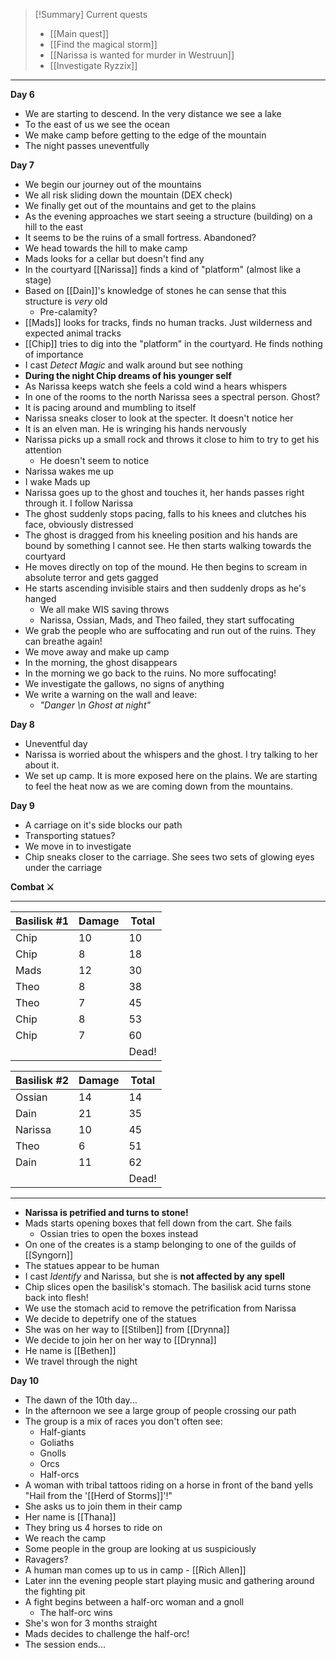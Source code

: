> [!Summary] Current quests
> - [[Main quest]]
> - [[Find the magical storm]]
> - [[Narissa is wanted for murder in Westruun]]
> - [[Investigate Ryzzix]]

---
**Day 6**
- We are starting to descend. In the very distance we see a lake
- To the east of us we see the ocean
- We make camp before getting to the edge of the mountain
- The night passes uneventfully

**Day 7**
- We begin our journey out of the mountains
- We all risk sliding down the mountain (DEX check)
- We finally get out of the mountains and get to the plains
- As the evening approaches we start seeing a structure (building) on a hill to the east
- It seems to be the ruins of a small fortress. Abandoned?
- We head towards the hill to make camp
- Mads looks for a cellar but doesn't find any
- In the courtyard [[Narissa]] finds a kind of "platform" (almost like a stage)
- Based on [[Dain]]'s knowledge of stones he can sense that this structure is *very* old
	- Pre-calamity?
- [[Mads]] looks for tracks, finds no human tracks. Just wilderness and expected animal tracks
- [[Chip]] tries to dig into the "platform" in the courtyard. He finds nothing of importance
- I cast *Detect Magic* and walk around but see nothing
- **During the night Chip dreams of his younger self**
- As Narissa keeps watch she feels a cold wind a hears whispers
- In one of the rooms to the north Narissa sees a spectral person. Ghost?
- It is pacing around and mumbling to itself
- Narissa sneaks closer to look at the specter. It doesn't notice her
- It is an elven man. He is wringing his hands nervously
- Narissa picks up a small rock and throws it close to him to try to get his attention
	- He doesn't seem to notice
- Narissa wakes me up
- I wake Mads up
- Narissa goes up to the ghost and touches it, her hands passes right through it. I follow Narissa
- The ghost suddenly stops pacing, falls to his knees and clutches his face, obviously distressed
- The ghost is dragged from his kneeling position and his hands are bound by something I cannot see. He then starts walking towards the courtyard
- He moves directly on top of the mound. He then begins to scream in absolute terror and gets gagged
- He starts ascending invisible stairs and then suddenly drops as he's hanged
	- We all make WIS saving throws
	- Narissa, Ossian, Mads, and Theo failed, they start suffocating
- We grab the people who are suffocating and run out of the ruins. They can breathe again!
- We move away and make up camp
- In the morning, the ghost disappears
- In the morning we go back to the ruins. No more suffocating!
- We investigate the gallows, no signs of anything
- We write a warning on the wall and leave:
	- *"Danger \n Ghost at night"*

**Day 8**
- Uneventful day
- Narissa is worried about the whispers and the ghost. I try talking to her about it.
- We set up camp. It is more exposed here on the plains. We are starting to feel the heat now as we are coming down from the mountains.

**Day 9**
- A carriage on it's side blocks our path
- Transporting statues?
- We move in to investigate
- Chip sneaks closer to the carriage. She sees two sets of glowing eyes under the carriage

**Combat ⚔**

---

| Basilisk #1 | Damage | Total |
| ----------- | ------ | ----- |
| Chip        | 10     | 10    |
| Chip        | 8      | 18    |
| Mads        | 12     | 30    |
| Theo        | 8      | 38    |
| Theo        | 7      | 45    |
| Chip        | 8      | 53    |
| Chip        | 7      | 60    |
|             |        | Dead! |

| Basilisk #2 | Damage | Total |
| ----------- | ------ | ----- |
| Ossian      | 14     | 14    |
| Dain        | 21     | 35    |
| Narissa     | 10     | 45    |
| Theo        | 6      | 51    |
| Dain        | 11     | 62    |
|             |        | Dead! |

---
* **Narissa is petrified and turns to stone!**
* Mads starts opening boxes that fell down from the cart. She fails
	* Ossian tries to open the boxes instead
* On one of the creates is a stamp belonging to one of the guilds of [[Syngorn]]
* The statues appear to be human
* I cast *Identify* and Narissa, but she is **not affected by any spell**
* Chip slices open the basilisk's stomach. The basilisk acid turns stone back into flesh!
* We use the stomach acid to remove the petrification from Narissa
* We decide to depetrify one of the statues
* She was on her way to [[Stilben]] from [[Drynna]]
* We decide to join her on her way to [[Drynna]]
* He name is [[Bethen]]
* We travel through the night

**Day 10**
- The dawn of the 10th day...
- In the afternoon we see a large group of people crossing our path
- The group is a mix of races you don't often see:
	- Half-giants
	- Goliaths
	- Gnolls
	- Orcs
	- Half-orcs
- A woman with tribal tattoos riding on a horse in front of the band yells "Hail from the '[[Herd of Storms]]'!"
- She asks us to join them in their camp
- Her name is [[Thana]]
- They bring us 4 horses to ride on
- We reach the camp
- Some people in the group are looking at us suspiciously
- Ravagers?
- A human man comes up to us in camp - [[Rich Allen]]
- Later inn the evening people start playing music and gathering around the fighting pit
- A fight begins between a half-orc woman and a gnoll
	- The half-orc wins
- She's won for 3 months straight
- Mads decides to challenge the half-orc!
- The session ends...